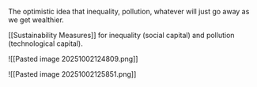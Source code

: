 The optimistic idea that inequality, pollution, whatever will just go away as we get wealthier.

[[Sustainability Measures]] for inequality (social capital) and pollution (technological capital).

![[Pasted image 20251002124809.png]]

![[Pasted image 20251002125851.png]]